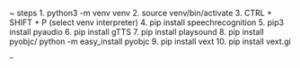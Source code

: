 ~ steps 
    1. python3 -m venv venv
    2. source venv/bin/activate
    3. CTRL + SHIFT + P (select venv interpreter)
    4. pip install speechrecognition
    5. pip3 install pyaudio
    6. pip install gTTS
    7. pip install playsound
    8. pip install pyobjc/ python -m easy_install pyobjc
    9. pip install vext
    10.  pip install vext.gi

    ~